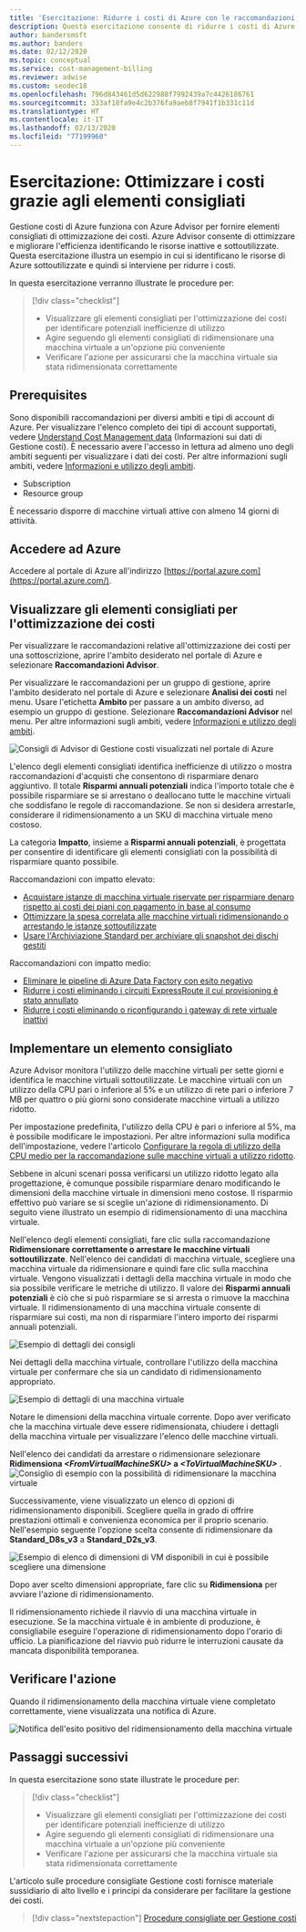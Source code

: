 ```yaml
---
title: 'Esercitazione: Ridurre i costi di Azure con le raccomandazioni'
description: Questa esercitazione consente di ridurre i costi di Azure quando si agisce seguendo gli elementi consigliati di ottimizzazione.
author: bandersmsft
ms.author: banders
ms.date: 02/12/2020
ms.topic: conceptual
ms.service: cost-management-billing
ms.reviewer: adwise
ms.custom: seodec18
ms.openlocfilehash: 796d843461d5d622988f7992439a7c4426186761
ms.sourcegitcommit: 333af18fa9e4c2b376fa9aeb8f7941f1b331c11d
ms.translationtype: HT
ms.contentlocale: it-IT
ms.lasthandoff: 02/13/2020
ms.locfileid: "77199960"
---
```

# <a name="tutorial-optimize-costs-from-recommendations"></a>Esercitazione: Ottimizzare i costi grazie agli elementi consigliati

Gestione costi di Azure funziona con Azure Advisor per fornire elementi consigliati di ottimizzazione dei costi. Azure Advisor consente di ottimizzare e migliorare l'efficienza identificando le risorse inattive e sottoutilizzate. Questa esercitazione illustra un esempio in cui si identificano le risorse di Azure sottoutilizzate e quindi si interviene per ridurre i costi.

In questa esercitazione verranno illustrate le procedure per:

> [!div class="checklist"]
> * Visualizzare gli elementi consigliati per l'ottimizzazione dei costi per identificare potenziali inefficienze di utilizzo
> * Agire seguendo gli elementi consigliati di ridimensionare una macchina virtuale a un'opzione più conveniente
> * Verificare l'azione per assicurarsi che la macchina virtuale sia stata ridimensionata correttamente

## <a name="prerequisites"></a>Prerequisites
Sono disponibili raccomandazioni per diversi ambiti e tipi di account di Azure. Per visualizzare l'elenco completo dei tipi di account supportati, vedere [Understand Cost Management data](understand-cost-mgt-data.md) (Informazioni sui dati di Gestione costi). È necessario avere l'accesso in lettura ad almeno uno degli ambiti seguenti per visualizzare i dati dei costi. Per altre informazioni sugli ambiti, vedere [Informazioni e utilizzo degli ambiti](understand-work-scopes.md).

- Subscription
- Resource group

È necessario disporre di macchine virtuali attive con almeno 14 giorni di attività.

## <a name="sign-in-to-azure"></a>Accedere ad Azure
Accedere al portale di Azure all'indirizzo [https://portal.azure.com](https://portal.azure.com/).

## <a name="view-cost-optimization-recommendations"></a>Visualizzare gli elementi consigliati per l'ottimizzazione dei costi

Per visualizzare le raccomandazioni relative all'ottimizzazione dei costi per una sottoscrizione, aprire l'ambito desiderato nel portale di Azure e selezionare **Raccomandazioni Advisor**.

Per visualizzare le raccomandazioni per un gruppo di gestione, aprire l'ambito desiderato nel portale di Azure e selezionare **Analisi dei costi** nel menu. Usare l'etichetta **Ambito** per passare a un ambito diverso, ad esempio un gruppo di gestione. Selezionare **Raccomandazioni Advisor** nel menu. Per altre informazioni sugli ambiti, vedere [Informazioni e utilizzo degli ambiti](understand-work-scopes.md).

![Consigli di Advisor di Gestione costi visualizzati nel portale di Azure](./media/tutorial-acm-opt-recommendations/advisor-recommendations.png)

L'elenco degli elementi consigliati identifica inefficienze di utilizzo o mostra raccomandazioni d'acquisti che consentono di risparmiare denaro aggiuntivo. Il totale **Risparmi annuali potenziali** indica l'importo totale che è possibile risparmiare se si arrestano o deallocano tutte le macchine virtuali che soddisfano le regole di raccomandazione. Se non si desidera arrestarle, considerare il ridimensionamento a un SKU di macchina virtuale meno costoso.

La categoria **Impatto**, insieme a **Risparmi annuali potenziali**, è progettata per consentire di identificare gli elementi consigliati con la possibilità di risparmiare quanto possibile.

Raccomandazioni con impatto elevato:
- [Acquistare istanze di macchina virtuale riservate per risparmiare denaro rispetto ai costi dei piani con pagamento in base al consumo](../../advisor/advisor-cost-recommendations.md#buy-reserved-virtual-machine-instances-to-save-money-over-pay-as-you-go-costs)
- [Ottimizzare la spesa correlata alle macchine virtuali ridimensionando o arrestando le istanze sottoutilizzate](../../advisor/advisor-cost-recommendations.md#optimize-virtual-machine-spend-by-resizing-or-shutting-down-underutilized-instances)
- [Usare l'Archiviazione Standard per archiviare gli snapshot dei dischi gestiti](../../advisor/advisor-cost-recommendations.md#use-standard-snapshots-for-managed-disks)

Raccomandazioni con impatto medio:
- [Eliminare le pipeline di Azure Data Factory con esito negativo](../../advisor/advisor-cost-recommendations.md#delete-azure-data-factory-pipelines-that-are-failing)
- [Ridurre i costi eliminando i circuiti ExpressRoute il cui provisioning è stato annullato](../../advisor/advisor-cost-recommendations.md#reduce-costs-by-eliminating-unprovisioned-expressroute-circuits)
- [Ridurre i costi eliminando o riconfigurando i gateway di rete virtuale inattivi](../../advisor/advisor-cost-recommendations.md#reduce-costs-by-deleting-or-reconfiguring-idle-virtual-network-gateways)

## <a name="act-on-a-recommendation"></a>Implementare un elemento consigliato

Azure Advisor monitora l'utilizzo delle macchine virtuali per sette giorni e identifica le macchine virtuali sottoutilizzate. Le macchine virtuali con un utilizzo della CPU pari o inferiore al 5% e un utilizzo di rete pari o inferiore 7 MB per quattro o più giorni sono considerate macchine virtuali a utilizzo ridotto.

Per impostazione predefinita, l'utilizzo della CPU è pari o inferiore al 5%, ma è possibile modificare le impostazioni. Per altre informazioni sulla modifica dell'impostazione, vedere l'articolo [Configurare la regola di utilizzo della CPU medio per la raccomandazione sulle macchine virtuali a utilizzo ridotto](../../advisor/advisor-get-started.md#configure-low-usage-vm-recommendation).

Sebbene in alcuni scenari possa verificarsi un utilizzo ridotto legato alla progettazione, è comunque possibile risparmiare denaro modificando le dimensioni della macchine virtuale in dimensioni meno costose. Il risparmio effettivo può variare se si sceglie un'azione di ridimensionamento. Di seguito viene illustrato un esempio di ridimensionamento di una macchina virtuale.

Nell'elenco degli elementi consigliati, fare clic sulla raccomandazione **Ridimensionare correttamente o arrestare le macchine virtuali sottoutilizzate**. Nell'elenco dei candidati di macchina virtuale, scegliere una macchina virtuale da ridimensionare e quindi fare clic sulla macchina virtuale. Vengono visualizzati i dettagli della macchina virtuale in modo che sia possibile verificare le metriche di utilizzo. Il valore dei **Risparmi annuali potenziali** è ciò che si può risparmiare se si arresta o rimuove la macchina virtuale. Il ridimensionamento di una macchina virtuale consente di risparmiare sui costi, ma non di risparmiare l'intero importo dei risparmi annuali potenziali.

![Esempio di dettagli dei consigli](./media/tutorial-acm-opt-recommendations/recommendation-details.png)

Nei dettagli della macchina virtuale, controllare l'utilizzo della macchina virtuale per confermare che sia un candidato di ridimensionamento appropriato.

![Esempio di dettagli di una macchina virtuale](./media/tutorial-acm-opt-recommendations/vm-details.png)

Notare le dimensioni della macchina virtuale corrente. Dopo aver verificato che la macchina virtuale deve essere ridimensionata, chiudere i dettagli della macchina virtuale per visualizzare l'elenco delle macchine virtuali.

Nell'elenco dei candidati da arrestare o ridimensionare selezionare **Ridimensiona _&lt;FromVirtualMachineSKU&gt;_ a _&lt;ToVirtualMachineSKU&gt;_** .
![Consiglio di esempio con la possibilità di ridimensionare la macchina virtuale](./media/tutorial-acm-opt-recommendations/resize-vm.png)

Successivamente, viene visualizzato un elenco di opzioni di ridimensionamento disponibili. Scegliere quella in grado di offrire prestazioni ottimali e convenienza economica per il proprio scenario. Nell'esempio seguente l'opzione scelta consente di ridimensionare da **Standard_D8s_v3** a **Standard_D2s_v3**.

![Esempio di elenco di dimensioni di VM disponibili in cui è possibile scegliere una dimensione](./media/tutorial-acm-opt-recommendations/choose-size.png)

Dopo aver scelto dimensioni appropriate, fare clic su **Ridimensiona** per avviare l'azione di ridimensionamento.

Il ridimensionamento richiede il riavvio di una macchina virtuale in esecuzione. Se la macchina virtuale è in ambiente di produzione, è consigliabile eseguire l'operazione di ridimensionamento dopo l'orario di ufficio. La pianificazione del riavvio può ridurre le interruzioni causate da mancata disponibilità temporanea.

## <a name="verify-the-action"></a>Verificare l'azione

Quando il ridimensionamento della macchina virtuale viene completato correttamente, viene visualizzata una notifica di Azure.

![Notifica dell'esito positivo del ridimensionamento della macchina virtuale](./media/tutorial-acm-opt-recommendations/resized-notification.png)

## <a name="next-steps"></a>Passaggi successivi

In questa esercitazione sono state illustrate le procedure per:

> [!div class="checklist"]
> * Visualizzare gli elementi consigliati per l'ottimizzazione dei costi per identificare potenziali inefficienze di utilizzo
> * Agire seguendo gli elementi consigliati di ridimensionare una macchina virtuale a un'opzione più conveniente
> * Verificare l'azione per assicurarsi che la macchina virtuale sia stata ridimensionata correttamente

L'articolo sulle procedure consigliate Gestione costi fornisce materiale sussidiario di alto livello e i principi da considerare per facilitare la gestione dei costi.

> [!div class="nextstepaction"]
> [Procedure consigliate per Gestione costi](cost-mgt-best-practices.md)
